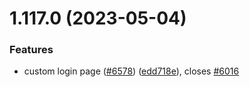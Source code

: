 # 1.117.0 (2023-05-04)


### Features

* custom login page ([#6578](https://github.com/EddieHubCommunity/LinkFree/issues/6578)) ([edd718e](https://github.com/EddieHubCommunity/LinkFree/commit/edd718ebc40a523d1b27ba48a4c0c599c6ddc7ce)), closes [#6016](https://github.com/EddieHubCommunity/LinkFree/issues/6016)



